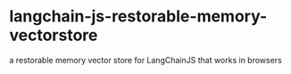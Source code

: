 # langchain-js-restorable-memory-vectorstore
a restorable memory vector store for LangChainJS that works in browsers
